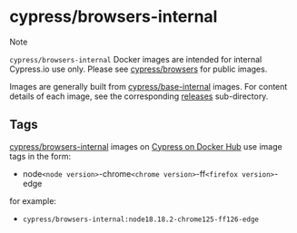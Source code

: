 # cypress/browsers-internal

>[!NOTE]
>`cypress/browsers-internal` Docker images are intended for internal Cypress.io use only. Please see [cypress/browsers](../browsers) for public images.

 Images are generally built from [cypress/base-internal](../base-internal/) images. For content details of each image, see the corresponding [releases](./releases/) sub-directory.

## Tags

[cypress/browsers-internal](https://hub.docker.com/r/cypress/browsers-internal/tags) images on [Cypress on Docker Hub](https://hub.docker.com/u/cypress) use image tags in the form:

- node`<node version>`-chrome`<chrome version>`-ff`<firefox version>`-edge

for example:

- `cypress/browsers-internal:node18.18.2-chrome125-ff126-edge`

